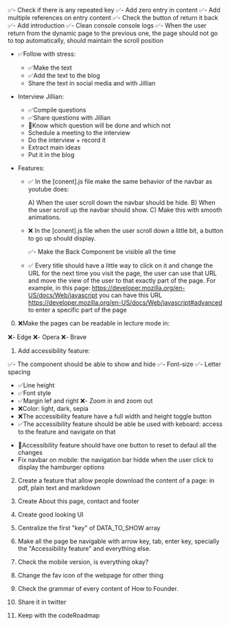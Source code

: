✅- Check if there is any repeated key ✅- Add zero entry in content ✅- Add multiple references on entry content ✅-
Check the button of return it back ✅- Add introduction ✅- Clean console console logs ✅- When the user return from the
dynamic page to the previous one, the page should not go to top automatically, should maintain the scroll position

- ✅Follow with stress:

  - ✅Make the text
  - ✅Add the text to the blog
  - Share the text in social media and with Jillian

- Interview Jillian:

  - ✅Compile questions
  - ✅Share questions with Jillian
  - 👀Know which question will be done and which not
  - Schedule a meeting to the interview
  - Do the interview + record it
  - Extract main ideas
  - Put it in the blog

- Features:

  - ✅ In the [conent].js file make the same behavior of the navbar as youtube does:

    A) When the user scroll down the navbar should be hide. B) When the user scroll up the navbar should show. C) Make
    this with smooth animations.

  - ❌ In the [conent].js file when the user scroll down a little bit, a button to go up should display.
      <!-- Is not neccesary -->

    ✅- Make the Back Component be visible all the time

  - ✅ Every title should have a little way to click on it and change the URL for the next time you visit the page, the
    user can use that URL and move the view of the user to that exactly part of the page. For example, in this page:
    https://developer.mozilla.org/en-US/docs/Web/javascript you can have this URL
    https://developer.mozilla.org/en-US/docs/Web/javascript#advanced to enter a specific part of the page

0. ❌Make the pages can be readable in lecture mode in:

❌- Edge ❌- Opera ❌- Brave

1. Add accessibility feature:

✅- The component should be able to show and hide
✅- Font-size
✅- Letter spacing

- ✅Line height
- ✅Font style
- ✅Margin lef and right ❌- Zoom in and zoom out
- ❌Color: light, dark, sepia
- ❌The accessibility feature have a full width and height toggle button
- ✅The accessibility feature should be able be used with keboard: access to the feature and navigate on that
<!--
!FH0
Create the reset button
 -->

- 👀Accessibility feature should have one button to reset to defaul all the changes
- Fix navbar on mobile: the navigation bar hidde when the user click to display the hamburger options

2. Create a feature that allow people download the content of a page: in pdf, plain text and markdown

3. Create About this page, contact and footer

4. Create good looking UI

5. Centralize the first "key" of DATA_TO_SHOW array <!-- What does this mean? -->

6. Make all the page be navigable with arrow key, tab, enter key, specially the "Accessibility feature" and everything
   else.

7. Check the mobile version, is everything okay?
<!-- Maybe in mobile version, the PermaLinkSVG icon should be visible all the time -->

8. Change the fav icon of the webpage for other thing

9. Check the grammar of every content of How to Founder.

10. Share it in twitter

11. Keep with the codeRoadmap
